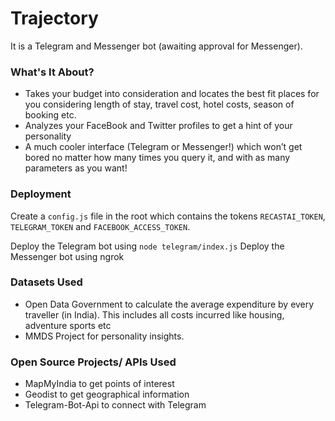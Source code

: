 # Trajectory
It is a Telegram and Messenger bot (awaiting approval for Messenger).

### What's It About?
* Takes your budget into consideration and locates the best fit places for you considering length of stay, travel cost, hotel costs, season of booking etc.
* Analyzes your FaceBook and Twitter profiles to get a hint of your personality 
* A much cooler interface (Telegram or Messenger!) which won’t get bored no matter how many times you query it, and with as many parameters as you want!

### Deployment
Create a `config.js` file in the root which contains the tokens `RECASTAI_TOKEN`, `TELEGRAM_TOKEN` and `FACEBOOK_ACCESS_TOKEN`.

Deploy the Telegram bot using `node telegram/index.js`
Deploy the Messenger bot using ngrok

### Datasets Used
* Open Data Government to calculate the average expenditure by every traveller (in India). This includes all costs incurred like housing, adventure sports etc
* MMDS Project for personality insights.

### Open Source Projects/ APIs Used
* MapMyIndia to get points of interest
* Geodist to get geographical information
* Telegram-Bot-Api to connect with Telegram


